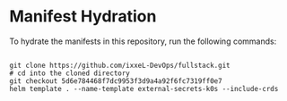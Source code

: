 
# Manifest Hydration

To hydrate the manifests in this repository, run the following commands:

```shell

git clone https://github.com/ixxeL-DevOps/fullstack.git
# cd into the cloned directory
git checkout 5d6e784468f7dc9953f3d9a4a92f6fc7319ff0e7
helm template . --name-template external-secrets-k0s --include-crds
```